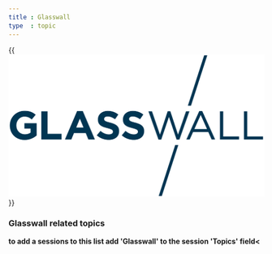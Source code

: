 ```yaml
---
title : Glasswall
type  : topic
---
```


{{<img src="https://raw.githubusercontent.com/filetrust/glasswall-marketing/master/02_Asset%20Library/Logos/Glasswall-logo-blue.png" >}}

### Glasswall related topics

__to add a sessions to this list add 'Glasswall' to the session 'Topics' field<__